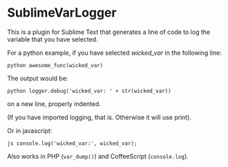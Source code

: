 SublimeVarLogger
=========

This is a plugin for Sublime Text that generates a line of code to log the variable that you have selected.

For a python example, if you have selected *wicked_var* in the following line:

`python awesome_func(wicked_var)`

The output would be:

`python logger.debug('wicked_var: ' + str(wicked_var))`

on a new line, properly indented.

(If you have imported logging, that is. Otherwise it will use print).

Or in javascript:

`js console.log('wicked_var:', wicked_var);`

Also works in PHP (`var_dump()`) and CoffeeScript (`console.log`).
